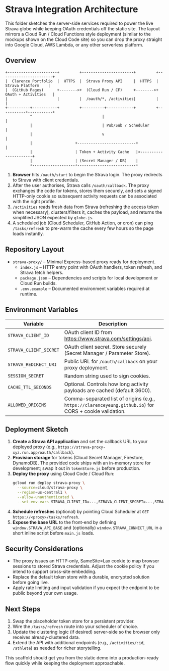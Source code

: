 # Strava Integration Architecture

This folder sketches the server-side services required to power the live Strava globe while keeping OAuth credentials off the static site. The layout mirrors a Cloud Run / Cloud Functions style deployment (similar to the mockups shown on the Cloud Code site) so you can drop the proxy straight into Google Cloud, AWS Lambda, or any other serverless platform.

## Overview

```
+----------------------+         +-----------------------+         +-----------------------+
|  Clarence Portfolio  |  HTTPS  |  Strava Proxy API     |  HTTPS  |    Strava Platform    |
|  (GitHub Pages)      +-------->+  (Cloud Run / CF)     +-------->+  OAuth + Activities   |
|                      |         |  /oauth/*, /activities|         |                       |
+----------+-----------+         +----------+------------+         +-----------+-----------+
           ^                               |                                      |
           |                               | Pub/Sub / Scheduler                   |
           |                               v                                      |
           |                   +--------------------------+                       |
           |                   | Token + Activity Cache   |<----------------------+ 
           |                   | (Secret Manager / DB)    |
           +-------------------+--------------------------+
```

1. **Browser** hits `/oauth/start` to begin the Strava login. The proxy redirects to Strava with client credentials.
2. After the user authorises, Strava calls `/oauth/callback`. The proxy exchanges the code for tokens, stores them securely, and sets a signed HTTP-only cookie so subsequent activity requests can be associated with the right profile.
3. `/activities` reads fresh data from Strava (refreshing the access token when necessary), clusters/filters it, caches the payload, and returns the simplified JSON expected by `globe.js`.
4. A scheduled job (Cloud Scheduler, GitHub Action, or cron) can ping `/tasks/refresh` to pre-warm the cache every few hours so the page loads instantly.

## Repository Layout

- `strava-proxy/` – Minimal Express-based proxy ready for deployment.
  - `index.js` – HTTP entry point with OAuth handlers, token refresh, and Strava fetch helpers.
  - `package.json` – Dependencies and scripts for local development or Cloud Run builds.
  - `.env.example` – Documented environment variables required at runtime.

## Environment Variables

| Variable | Description |
| --- | --- |
| `STRAVA_CLIENT_ID` | OAuth client ID from https://www.strava.com/settings/api. |
| `STRAVA_CLIENT_SECRET` | OAuth client secret. Store securely (Secret Manager / Parameter Store). |
| `STRAVA_REDIRECT_URI` | Public URL for `/oauth/callback` on your proxy deployment. |
| `SESSION_SECRET` | Random string used to sign cookies. |
| `CACHE_TTL_SECONDS` | Optional. Controls how long activity payloads are cached (default 3600). |
| `ALLOWED_ORIGINS` | Comma-separated list of origins (e.g., `https://clarenceyeung.github.io`) for CORS + cookie validation. |

## Deployment Sketch

1. **Create a Strava API application** and set the callback URL to your deployed proxy (e.g., `https://strava-proxy-xyz.run.app/oauth/callback`).
2. **Provision storage** for tokens (Cloud Secret Manager, Firestore, DynamoDB). The provided code ships with an in-memory store for development; swap it out in `tokenStore.js` before production.
3. **Deploy the proxy** using Cloud Code / Cloud Run:
   ```bash
   gcloud run deploy strava-proxy \
     --source=cloud/strava-proxy \
     --region=us-central1 \
     --allow-unauthenticated \
     --set-env-vars STRAVA_CLIENT_ID=...,STRAVA_CLIENT_SECRET=...,STRAVA_REDIRECT_URI=...,SESSION_SECRET=...
   ```
4. **Schedule refreshes** (optional) by pointing Cloud Scheduler at `GET https://<proxy>/tasks/refresh`.
5. **Expose the base URL** to the front-end by defining `window.STRAVA_API_BASE` and (optionally) `window.STRAVA_CONNECT_URL` in a short inline script before `main.js` loads.

## Security Considerations

- The proxy issues an HTTP-only, SameSite=Lax cookie to map browser sessions to stored Strava credentials. Adjust the cookie policy if you intend to support cross-site embedding.
- Replace the default token store with a durable, encrypted solution before going live.
- Apply rate limiting and input validation if you expect the endpoint to be public beyond your own usage.

## Next Steps

1. Swap the placeholder token store for a persistent provider.
2. Wire the `/tasks/refresh` route into your scheduler of choice.
3. Update the clustering logic (if desired) server-side so the browser only receives already-clustered data.
4. Extend the API with additional endpoints (e.g., `/activities/:id`, `/athlete`) as needed for richer storytelling.

This scaffold should get you from the static demo into a production-ready flow quickly while keeping the deployment approachable.
